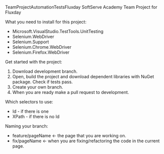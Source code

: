 TeamProjectAutomationTestsFluxday
SoftServe Academy Team Project for Fluxday

What you need to install for this project:

- Microsoft.VisualStudio.TestTools.UnitTesting
- Selenium.WebDriver 
- Selenium.Support 
- Selenium.Chrome.WebDriver 
- Selenium.Firefox.WebDriver 


Get started with the project:
1. Download development branch.
2. Open, build the project and download dependent libraries with NuGet package. Check if tests pass.
3. Create your own branch.
4. When you are ready make a pull request to development.



Which selectors to use:
- Id - if there is one
- XPath - if there is no Id

Naming your branch:
- feature/pageName <- the page that you are working on.
- fix/pageName <- when you are fixing/refactoring the code in the current page.
